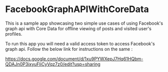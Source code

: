# FacebookGraphAPIWithCoreData
This is a sample app showcasing two simple use cases of using Facebook's graph api with Core Data for offline viewing of posts and visited user's profiles.

To run this app you will need a valid access token to access Facebook's graph api. Follow the below link for instructions on the same : 

https://docs.google.com/document/d/1xu9PYWXepJ7Hq61HQbm-QDAJn0P3ixyuFliCyVqz7z0/edit?usp=sharing
